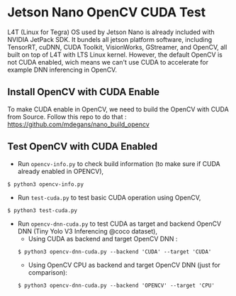 # Jetson Nano OpenCV CUDA Test
L4T (Linux for Tegra) OS used by Jetson Nano is already included with NVIDIA JetPack SDK. It bundels all jetson platform software, including TensorRT, cuDNN, CUDA Toolkit, VisionWorks, GStreamer, and OpenCV, all built on top of L4T with LTS Linux kernel. However, the default OpenCV is not CUDA enabled, wich means we can't use CUDA to accelerate for example DNN inferencing in OpenCV.

## Install OpenCV with CUDA Enable
To make CUDA enable in OpenCV, we need to build the OpenCV with CUDA from Source. Follow this repo to do that : https://github.com/mdegans/nano_build_opencv

## Test OpenCV with CUDA Enabled
- Run `opencv-info.py` to check build information (to make sure if CUDA already enabled in OPENCV),
```
$ python3 opencv-info.py
```
- Run `test-cuda.py` to test basic CUDA operation using OpenCV,
```
$ python3 test-cuda.py
```
- Run `opencv-dnn-cuda.py` to test CUDA as target and backend OpenCV DNN (Tiny Yolo V3 Inferencing @coco dataset),
    - Using CUDA as backend and target OpenCV DNN :
    ```
    $ python3 opencv-dnn-cuda.py --backend 'CUDA' --target 'CUDA'
    ```
    - Using OpenCV CPU as backend and target OpenCV DNN (just for comparison):
    ```
    $ python3 opencv-dnn-cuda.py --backend 'OPENCV' --target 'CPU'
    ```

